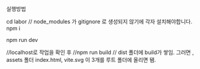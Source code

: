 실행방법

cd labor
// node_modules 가 gitignore 로 생성되지 않기에 각자 설치해야합니다.
npm i

npm run dev

//localhost로 작업을 확인 후
//npm run build
// dist 폴더에 build가 쌓임. 그러면 , assets 폴더 index.html, vite.svg 이 3개를 루트 폴더에 올리면 됌.